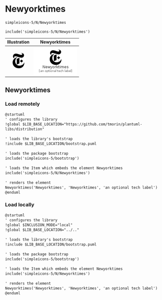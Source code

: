 # Newyorktimes


```text
simpleicons-5/N/Newyorktimes
```

```text
include('simpleicons-5/N/Newyorktimes')
```



| Illustration | Newyorktimes |
| :---: | :---: |
| ![illustration for Illustration](../../simpleicons-5/N/Newyorktimes.png) | ![illustration for Newyorktimes](../../simpleicons-5/N/Newyorktimes.Local.png) |




## Newyorktimes

### Load remotely
```plantuml
@startuml
' configures the library
!global $LIB_BASE_LOCATION="https://github.com/tmorin/plantuml-libs/distribution"

' loads the library's bootstrap
!include $LIB_BASE_LOCATION/bootstrap.puml

' loads the package bootstrap
include('simpleicons-5/bootstrap')

' loads the Item which embeds the element Newyorktimes
include('simpleicons-5/N/Newyorktimes')

' renders the element
Newyorktimes('Newyorktimes', 'Newyorktimes', 'an optional tech label')
@enduml
```

### Load locally
```plantuml
@startuml
' configures the library
!global $INCLUSION_MODE="local"
!global $LIB_BASE_LOCATION="../.."

' loads the library's bootstrap
!include $LIB_BASE_LOCATION/bootstrap.puml

' loads the package bootstrap
include('simpleicons-5/bootstrap')

' loads the Item which embeds the element Newyorktimes
include('simpleicons-5/N/Newyorktimes')

' renders the element
Newyorktimes('Newyorktimes', 'Newyorktimes', 'an optional tech label')
@enduml
```


